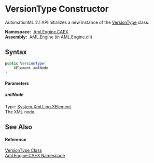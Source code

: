 VersionType Constructor
=======================
AutomationML 2.1 APIInitializes a new instance of the [VersionType][1] class.

  **Namespace:**  [Aml.Engine.CAEX][2]  
  **Assembly:**  AML.Engine (in AML.Engine.dll)

Syntax
------

```csharp
public VersionType(
	XElement xmlNode
)
```

#### Parameters

##### *xmlNode*
Type: [System.Xml.Linq.XElement][3]  
The XML node.


See Also
--------

#### Reference
[VersionType Class][1]  
[Aml.Engine.CAEX Namespace][2]  

[1]: README.md
[2]: ../README.md
[3]: https://docs.microsoft.com/dotnet/api/system.xml.linq.xelement
[4]: https://www.automationml.org
[5]: ../../icons/logoShade.png